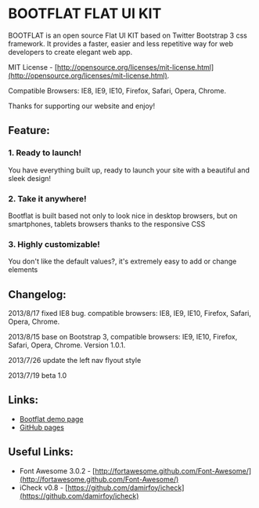 BOOTFLAT FLAT UI KIT
=======

BOOTFLAT is an open source Flat UI KIT based on Twitter Bootstrap 3 css framework. It provides a faster, easier and less repetitive way for web developers to create elegant web app.

MIT License - [http://opensource.org/licenses/mit-license.html](http://opensource.org/licenses/mit-license.html).

Compatible Browsers: IE8, IE9, IE10, Firefox, Safari, Opera, Chrome.

Thanks for supporting our website and enjoy!

## Feature:

### 1. Ready to launch!
You have everything built up, ready to launch your site with a beautiful and sleek design!
### 2. Take it anywhere!
Bootflat is built based not only to look nice in desktop browsers, but on smartphones, tablets browsers thanks to the responsive CSS
### 3. Highly customizable!
You don't like the default values?, it's extremely easy to add or change elements

## Changelog:

2013/8/17 fixed IE8 bug. compatible browsers: IE8, IE9, IE10, Firefox, Safari, Opera, Chrome.

2013/8/15 base on Bootstrap 3, compatible browsers: IE9, IE10, Firefox, Safari, Opera, Chrome.  Version 1.0.1.

2013/7/26 update the left nav flyout style

2013/7/19 beta 1.0

## Links:

+ [Bootflat demo page](http://www.flathemes.com/docs.html)
+ [GitHub pages](http://flathemes.github.io/bootflat/)

## Useful Links:

+ Font Awesome 3.0.2 - [http://fortawesome.github.com/Font-Awesome/](http://fortawesome.github.com/Font-Awesome/)
+ iCheck v0.8 - [https://github.com/damirfoy/icheck](https://github.com/damirfoy/icheck)
